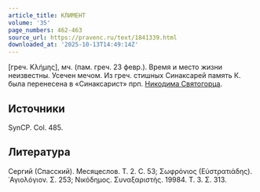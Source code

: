 ```yaml
---
article_title: КЛИМЕНТ
volume: '35'
page_numbers: 462-463
source_url: https://pravenc.ru/text/1841339.html
downloaded_at: '2025-10-13T14:49:14Z'
---
```


[греч. Κλήμης], мч. (пам. греч. 23 февр.). Время и место жизни неизвестны. Усечен мечом. Из греч. стишных Синаксарей память К. была перенесена в «Синаксарист» прп. [Никодима Святогорца](<https://pravenc.ru/text/Никодим Святогорец.html>).

## Источники

SynCP. Col. 485.

## Литература

Сергий (Спасский). Месяцеслов. Т. 2. С. 53; Σωφρόνιος (Εὐστρατιάδης). ῾Αγιολόγιον. Σ. 253; Νικόδημος. Συναξαριστής. 19984. Τ. 3. Σ. 313.
